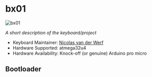 # bx01

![bx01]((https://imgur.com/a/5dAtDWq))

*A short description of the keyboard/project*

* Keyboard Maintainer: [Nicolas van der Werf](https://github.com/Baxtrom)
* Hardware Supported: atmega32u4
* Hardware Availability: Knock-off (or genuine) Arduino pro micro

## Bootloader

